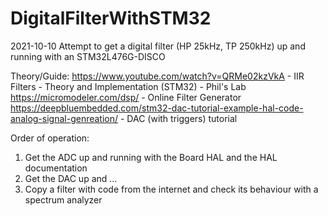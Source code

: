 # DigitalFilterWithSTM32
2021-10-10
Attempt to get a digital filter (HP 25kHz, TP 250kHz) up and running with an STM32L476G-DISCO

Theory/Guide:
https://www.youtube.com/watch?v=QRMe02kzVkA - IIR Filters - Theory and Implementation (STM32) - Phil's Lab
https://micromodeler.com/dsp/ - Online Filter Generator
https://deepbluembedded.com/stm32-dac-tutorial-example-hal-code-analog-signal-genreation/ - DAC (with triggers) tutorial

Order of operation:
1. Get the ADC up and running with the Board HAL and the HAL documentation
2. Get the DAC up and ...
3. Copy a filter with code from the internet and check its behaviour with a spectrum analyzer
